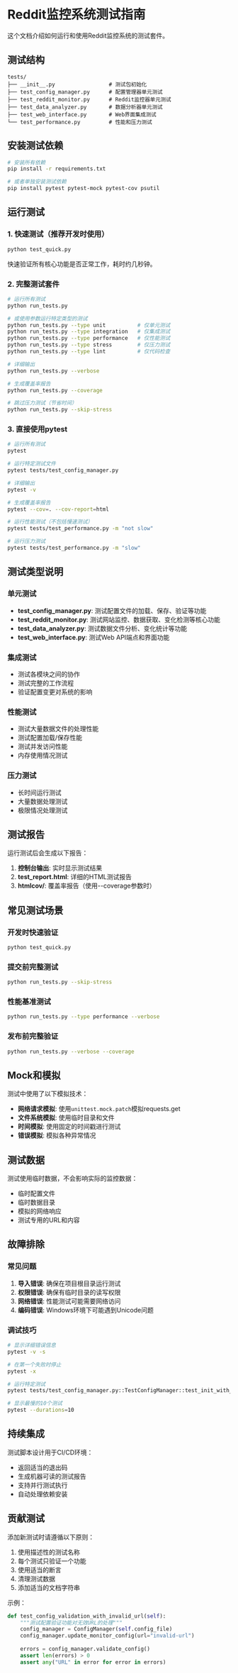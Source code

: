 # Reddit监控系统测试指南

这个文档介绍如何运行和使用Reddit监控系统的测试套件。

## 测试结构

```
tests/
├── __init__.py                 # 测试包初始化
├── test_config_manager.py      # 配置管理器单元测试
├── test_reddit_monitor.py      # Reddit监控器单元测试
├── test_data_analyzer.py       # 数据分析器单元测试
├── test_web_interface.py       # Web界面集成测试
└── test_performance.py         # 性能和压力测试
```

## 安装测试依赖

```bash
# 安装所有依赖
pip install -r requirements.txt

# 或者单独安装测试依赖
pip install pytest pytest-mock pytest-cov psutil
```

## 运行测试

### 1. 快速测试（推荐开发时使用）

```bash
python test_quick.py
```

快速验证所有核心功能是否正常工作，耗时约几秒钟。

### 2. 完整测试套件

```bash
# 运行所有测试
python run_tests.py

# 或使用参数运行特定类型的测试
python run_tests.py --type unit          # 仅单元测试
python run_tests.py --type integration   # 仅集成测试  
python run_tests.py --type performance   # 仅性能测试
python run_tests.py --type stress        # 仅压力测试
python run_tests.py --type lint          # 仅代码检查

# 详细输出
python run_tests.py --verbose

# 生成覆盖率报告
python run_tests.py --coverage

# 跳过压力测试（节省时间）
python run_tests.py --skip-stress
```

### 3. 直接使用pytest

```bash
# 运行所有测试
pytest

# 运行特定测试文件
pytest tests/test_config_manager.py

# 详细输出
pytest -v

# 生成覆盖率报告
pytest --cov=. --cov-report=html

# 运行性能测试（不包括慢速测试）
pytest tests/test_performance.py -m "not slow"

# 运行压力测试
pytest tests/test_performance.py -m "slow"
```

## 测试类型说明

### 单元测试
- **test_config_manager.py**: 测试配置文件的加载、保存、验证等功能
- **test_reddit_monitor.py**: 测试网站监控、数据获取、变化检测等核心功能
- **test_data_analyzer.py**: 测试数据文件分析、变化统计等功能
- **test_web_interface.py**: 测试Web API端点和界面功能

### 集成测试
- 测试各模块之间的协作
- 测试完整的工作流程
- 验证配置变更对系统的影响

### 性能测试
- 测试大量数据文件的处理性能
- 测试配置加载/保存性能
- 测试并发访问性能
- 内存使用情况测试

### 压力测试
- 长时间运行测试
- 大量数据处理测试
- 极限情况处理测试

## 测试报告

运行测试后会生成以下报告：

1. **控制台输出**: 实时显示测试结果
2. **test_report.html**: 详细的HTML测试报告
3. **htmlcov/**: 覆盖率报告（使用--coverage参数时）

## 常见测试场景

### 开发时快速验证
```bash
python test_quick.py
```

### 提交前完整测试
```bash
python run_tests.py --skip-stress
```

### 性能基准测试
```bash
python run_tests.py --type performance --verbose
```

### 发布前完整验证
```bash
python run_tests.py --verbose --coverage
```

## Mock和模拟

测试中使用了以下模拟技术：

- **网络请求模拟**: 使用`unittest.mock.patch`模拟requests.get
- **文件系统模拟**: 使用临时目录和文件
- **时间模拟**: 使用固定的时间戳进行测试
- **错误模拟**: 模拟各种异常情况

## 测试数据

测试使用临时数据，不会影响实际的监控数据：

- 临时配置文件
- 临时数据目录  
- 模拟的网络响应
- 测试专用的URL和内容

## 故障排除

### 常见问题

1. **导入错误**: 确保在项目根目录运行测试
2. **权限错误**: 确保有临时目录的读写权限
3. **网络错误**: 性能测试可能需要网络访问
4. **编码错误**: Windows环境下可能遇到Unicode问题

### 调试技巧

```bash
# 显示详细错误信息
pytest -v -s

# 在第一个失败时停止
pytest -x

# 运行特定测试
pytest tests/test_config_manager.py::TestConfigManager::test_init_with_default_config

# 显示最慢的10个测试
pytest --durations=10
```

## 持续集成

测试脚本设计用于CI/CD环境：

- 返回适当的退出码
- 生成机器可读的测试报告
- 支持并行测试执行
- 自动处理依赖安装

## 贡献测试

添加新测试时请遵循以下原则：

1. 使用描述性的测试名称
2. 每个测试只验证一个功能
3. 使用适当的断言
4. 清理测试数据
5. 添加适当的文档字符串

示例：
```python
def test_config_validation_with_invalid_url(self):
    """测试配置验证功能对无效URL的处理"""
    config_manager = ConfigManager(self.config_file)
    config_manager.update_monitor_config(url="invalid-url")
    
    errors = config_manager.validate_config()
    assert len(errors) > 0
    assert any("URL" in error for error in errors)
```